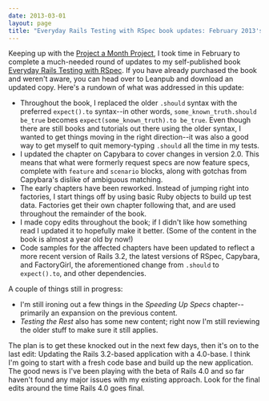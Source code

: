 ```yaml
---
date: 2013-03-01
layout: page
title: "Everyday Rails Testing with RSpec book updates: February 2013's Project a Month Project"
---
```


Keeping up with the [Project a Month Project](http://aaronsumner.com/projects.html), I took time in February to complete a much-needed round of updates to my self-published book [Everyday Rails Testing with RSpec](https://leanpub.com/everydayrailsrspec). If you have already purchased the book and weren't aware, you can head over to Leanpub and download an updated copy. Here's a rundown of what was addressed in this update:

- Throughout the book, I replaced the older `.should` syntax with the preferred `expect().to` syntax--in other words, `some_known_truth.should be_true` becomes `expect(some_known_truth).to be_true`. Even though there are still books and tutorials out there using the older syntax, I wanted to get things moving in the right direction--it was also a good way to get myself to quit memory-typing `.should` all the time in my tests.
- I updated the chapter on Capybara to cover changes in version 2.0. This means that what were formerly request specs are now feature specs, complete with `feature` and `scenario` blocks, along with gotchas from Capybara's dislike of ambiguous matching.
- The early chapters have been reworked. Instead of jumping right into factories, I start things off by using basic Ruby objects to build up test data. Factories get their own chapter following that, and are used throughout the remainder of the book.
- I made copy edits throughout the book; if I didn't like how something read I updated it to hopefully make it better. (Some of the content in the book is almost a year old by now!)
- Code samples for the affected chapters have been updated to reflect a more recent version of Rails 3.2, the latest versions of RSpec, Capybara, and FactoryGirl, the aforementioned change from `.should` to `expect().to`, and other dependencies.

A couple of things still in progress:

- I'm still ironing out a few things in the *Speeding Up Specs* chapter--primarily an expansion on the previous content.
- *Testing the Rest* also has some new content; right now I'm still reviewing the older stuff to make sure it still applies.

The plan is to get these knocked out in the next few days, then it's on to the last edit: Updating the Rails 3.2-based application with a 4.0-base. I think I'm going to start with a fresh code base and build up the new application. The good news is I've been playing with the beta of Rails 4.0 and so far haven't found any major issues with my existing approach. Look for the final edits around the time Rails 4.0 goes final.